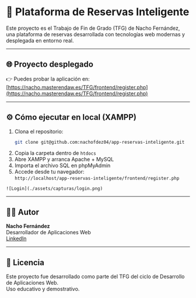 # 🚗 Plataforma de Reservas Inteligente

Este proyecto es el Trabajo de Fin de Grado (TFG) de Nacho Fernández, una plataforma de reservas desarrollada con tecnologías web modernas y desplegada en entorno real.

---

## 🌐 Proyecto desplegado

👉 Puedes probar la aplicación en:  
[https://nacho.masterendaw.es/TFG/frontend/register.php](https://nacho.masterendaw.es/TFG/frontend/register.php)


---

## ⚙️ Cómo ejecutar en local (XAMPP)

1. Clona el repositorio:
   ```bash
   git clone git@github.com:nachofdez04/app-reservas-inteligente.git
   ```
2. Copia la carpeta dentro de `htdocs`
3. Abre XAMPP y arranca Apache + MySQL
4. Importa el archivo SQL en phpMyAdmin
5. Accede desde tu navegador:  
   `http://localhost/app-reservas-inteligente/frontend/register.php`

`![Login](./assets/capturas/login.png)`

---

## 🙋‍♂️ Autor

**Nacho Fernández**  
Desarrollador de Aplicaciones Web  
[LinkedIn](https://www.linkedin.com/in/nacho-fernandez-al%C3%ADas-1812a232b/)

---

## 📝 Licencia

Este proyecto fue desarrollado como parte del TFG del ciclo de Desarrollo de Aplicaciones Web.  
Uso educativo y demostrativo.
